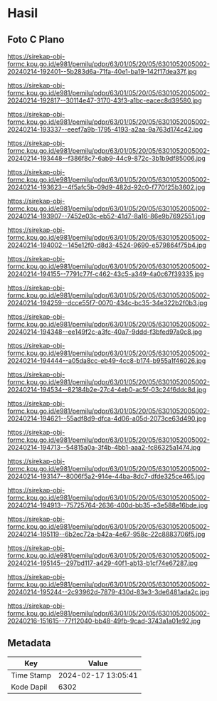 # Hasil

## Foto C Plano

https://sirekap-obj-formc.kpu.go.id/e981/pemilu/pdpr/63/01/05/20/05/6301052005002-20240214-192401--5b283d6a-71fa-40e1-ba19-142f17dea37f.jpg

https://sirekap-obj-formc.kpu.go.id/e981/pemilu/pdpr/63/01/05/20/05/6301052005002-20240214-192817--30114e47-3170-43f3-a1bc-eacec8d39580.jpg

https://sirekap-obj-formc.kpu.go.id/e981/pemilu/pdpr/63/01/05/20/05/6301052005002-20240214-193337--eeef7a9b-1795-4193-a2aa-9a763d174c42.jpg

https://sirekap-obj-formc.kpu.go.id/e981/pemilu/pdpr/63/01/05/20/05/6301052005002-20240214-193448--f386f8c7-6ab9-44c9-872c-3b1b9df85006.jpg

https://sirekap-obj-formc.kpu.go.id/e981/pemilu/pdpr/63/01/05/20/05/6301052005002-20240214-193623--4f5afc5b-09d9-482d-92c0-f770f25b3602.jpg

https://sirekap-obj-formc.kpu.go.id/e981/pemilu/pdpr/63/01/05/20/05/6301052005002-20240214-193907--7452e03c-eb52-41d7-8a16-86e9b7692551.jpg

https://sirekap-obj-formc.kpu.go.id/e981/pemilu/pdpr/63/01/05/20/05/6301052005002-20240214-194002--145e12f0-d8d3-4524-9690-e579864f75b4.jpg

https://sirekap-obj-formc.kpu.go.id/e981/pemilu/pdpr/63/01/05/20/05/6301052005002-20240214-194155--7791c77f-c462-43c5-a349-4a0c67f39335.jpg

https://sirekap-obj-formc.kpu.go.id/e981/pemilu/pdpr/63/01/05/20/05/6301052005002-20240214-194259--dcce55f7-0070-434c-bc35-34e322b2f0b3.jpg

https://sirekap-obj-formc.kpu.go.id/e981/pemilu/pdpr/63/01/05/20/05/6301052005002-20240214-194348--ee149f2c-a3fc-40a7-9ddd-f3bfed97a0c8.jpg

https://sirekap-obj-formc.kpu.go.id/e981/pemilu/pdpr/63/01/05/20/05/6301052005002-20240214-194444--a05da8cc-eb49-4cc8-b174-b955a1f46026.jpg

https://sirekap-obj-formc.kpu.go.id/e981/pemilu/pdpr/63/01/05/20/05/6301052005002-20240214-194534--82184b2e-27c4-4eb0-ac5f-03c24f6ddc8d.jpg

https://sirekap-obj-formc.kpu.go.id/e981/pemilu/pdpr/63/01/05/20/05/6301052005002-20240214-194621--55adf8d9-dfca-4d06-a05d-2073ce63d490.jpg

https://sirekap-obj-formc.kpu.go.id/e981/pemilu/pdpr/63/01/05/20/05/6301052005002-20240214-194713--54815a0a-3f4b-4bb1-aaa2-fc86325a1474.jpg

https://sirekap-obj-formc.kpu.go.id/e981/pemilu/pdpr/63/01/05/20/05/6301052005002-20240214-193147--8006f5a2-914e-44ba-8dc7-dfde325ce465.jpg

https://sirekap-obj-formc.kpu.go.id/e981/pemilu/pdpr/63/01/05/20/05/6301052005002-20240214-194913--75725764-2636-400d-bb35-e3e588e16bde.jpg

https://sirekap-obj-formc.kpu.go.id/e981/pemilu/pdpr/63/01/05/20/05/6301052005002-20240214-195119--6b2ec72a-b42a-4e67-958c-22c8883706f5.jpg

https://sirekap-obj-formc.kpu.go.id/e981/pemilu/pdpr/63/01/05/20/05/6301052005002-20240214-195145--297bd117-a429-40f1-ab13-b1cf74e67287.jpg

https://sirekap-obj-formc.kpu.go.id/e981/pemilu/pdpr/63/01/05/20/05/6301052005002-20240214-195244--2c93962d-7879-430d-83e3-3de6481ada2c.jpg

https://sirekap-obj-formc.kpu.go.id/e981/pemilu/pdpr/63/01/05/20/05/6301052005002-20240216-151615--77f12040-bb48-49fb-9cad-3743a1a01e92.jpg


## Metadata

| Key        | Value               |
| ---------- | ------------------- |
| Time Stamp | 2024-02-17 13:05:41 |
| Kode Dapil | 6302                |



